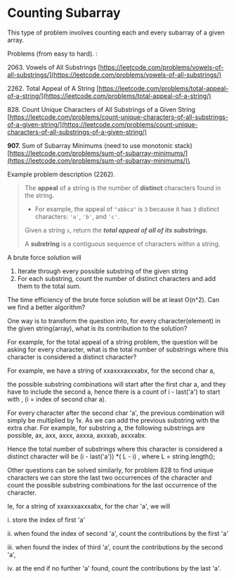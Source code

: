 # Counting Subarray

This type of problem involves counting each and every subarray of a given array.&#x20;

Problems (from easy to hard). :

2063\. Vowels of All Substrings [https://leetcode.com/problems/vowels-of-all-substrings/](https://leetcode.com/problems/vowels-of-all-substrings/)

2262\. Total Appeal of A String [https://leetcode.com/problems/total-appeal-of-a-string/](https://leetcode.com/problems/total-appeal-of-a-string/)

828\. Count Unique Characters of All Substrings of a Given String [https://leetcode.com/problems/count-unique-characters-of-all-substrings-of-a-given-string/](https://leetcode.com/problems/count-unique-characters-of-all-substrings-of-a-given-string/)

**907.** Sum of Subarray Minimums (need to use monotonic stack) [https://leetcode.com/problems/sum-of-subarray-minimums/](https://leetcode.com/problems/sum-of-subarray-minimums/)\


Example problem description (2262).&#x20;

> The **appeal** of a string is the number of **distinct** characters found in the string.
>
> * For example, the appeal of `"abbca"` is `3` because it has `3` distinct characters: `'a'`, `'b'`, and `'c'`.
>
> Given a string `s`, return _the **total appeal of all of its substrings.**_
>
> A **substring** is a contiguous sequence of characters within a string.

A brute force solution will&#x20;

1. Iterate through every possible substring of the given string
2. For each substring, count the number of distinct characters and add them to the total sum.&#x20;

The time efficiency of the brute force solution will be at least O(n^2). Can we find a better algorithm?&#x20;

One way is to transform the question into, for every character(element) in the given string(array), what is its contribution to the solution?

For example, for the total appeal of a string problem, the question will be asking for every character, what is the total number of substrings where this character is considered a distinct character?&#x20;

For example, we have a string of xxaxxxaxxxabx, for the second char a,&#x20;

the possible substring combinations will start after the first char a, and they have to include the second a, hence there is a count of  i - last('a') to start with , (i = index of second char a).&#x20;

For every character after the second char 'a', the previous combination will simply be multiplied by 1x. As we can add the previous substring with the extra char. For example, for substring a, the following substrings are possible, ax, axx, axxx, axxxa, axxxab, axxxabx.&#x20;

&#x20;Hence the total number of substrings where this character is considered a distinct character will be (i - last('a')) \*( L - i) , where L = string.length();

Other questions can be solved similarly, for problem 828 to find unique characters we can store the last two occurrences of the character and count the possible substring combinations for the last occurrence of the character.&#x20;

Ie, for a string of xxaxxxaxxxabx, for the char 'a', we will&#x20;

i. store the index of first  'a'&#x20;

ii. when found the index of second 'a', count the contributions by the first 'a'

iii. when found the index of third 'a', count the contributions by the second 'a',&#x20;

iv. at the end if no further 'a' found, count the contributions by the last 'a'.&#x20;

